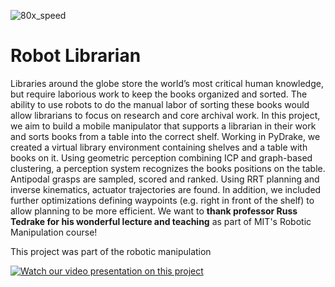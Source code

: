 
![80x_speed](https://github.com/PeterHolderrieth/RobotLibrarian/assets/57487578/1f93efe0-6e30-486a-926f-f572d9096b06)

# Robot Librarian

Libraries around the globe store the world’s most critical human knowledge, but require laborious work to keep the books organized and sorted. The ability to use robots to do the manual labor of sorting these books would allow librarians to focus on research and core archival work. In this project, we aim to build a mobile manipulator that supports a librarian in their work and sorts books from a table into the correct shelf. Working in PyDrake, we created a virtual library environment containing shelves and a table with books on it. Using geometric perception combining ICP and graph-based clustering, a perception system recognizes the books positions on the table. Antipodal grasps are sampled, scored and ranked. Using RRT planning and inverse kinematics, actuator trajectories are found. In addition, we included further optimizations defining waypoints (e.g. right in front of the shelf) to allow planning to be more efficient. We want to  **thank professor Russ Tedrake for his wonderful lecture and teaching** as part of MIT's Robotic Manipulation course!

This project was part of the robotic manipulation

[![Watch our video presentation on this project](http://img.youtube.com/vi/U6YdzsNt3tA/0.jpg)](http://www.youtube.com/watch?v=U6YdzsNt3tA)
